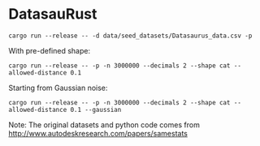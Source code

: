 # DatasauRust

```
cargo run --release -- -d data/seed_datasets/Datasaurus_data.csv -p
```

With pre-defined shape:
```
cargo run --release -- -p -n 3000000 --decimals 2 --shape cat --allowed-distance 0.1
```

Starting from Gaussian noise:
```
cargo run --release -- -p -n 3000000 --decimals 2 --shape cat --allowed-distance 0.1 --gaussian
```


Note: The original datasets and python code comes from http://www.autodeskresearch.com/papers/samestats
